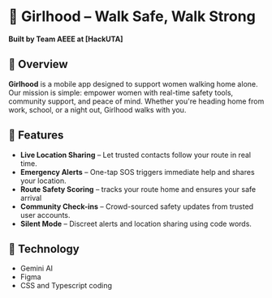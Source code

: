 # 👣 Girlhood – Walk Safe, Walk Strong

**Built by Team AEEE at [HackUTA]**

## 🌟 Overview
**Girlhood** is a mobile app designed to support women walking home alone. Our mission is simple: empower women with real-time safety tools, community support, and peace of mind. Whether you're heading home from work, school, or a night out, Girlhood walks with you.

## 🚀 Features
- **Live Location Sharing** – Let trusted contacts follow your route in real time.
- **Emergency Alerts** – One-tap SOS triggers immediate help and shares your location.
- **Route Safety Scoring** – tracks your route home and ensures your safe arrival
- **Community Check-ins** – Crowd-sourced safety updates from trusted user accounts.
- **Silent Mode** – Discreet alerts and location sharing using code words.

## 🧠 Technology
- Gemini AI
- Figma
- CSS and Typescript coding
